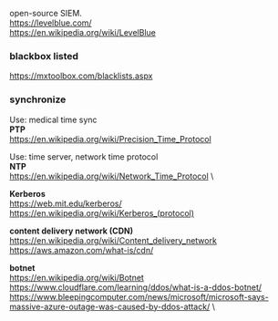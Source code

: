 open-source SIEM. \
https://levelblue.com/ \
https://en.wikipedia.org/wiki/LevelBlue

### blackbox listed
https://mxtoolbox.com/blacklists.aspx

### synchronize 
Use: medical time sync \
__PTP__ \
https://en.wikipedia.org/wiki/Precision_Time_Protocol

Use: time server, network time protocol \
__NTP__ \
https://en.wikipedia.org/wiki/Network_Time_Protocol \

__Kerberos__ \
https://web.mit.edu/kerberos/ \
https://en.wikipedia.org/wiki/Kerberos_(protocol)

__content delivery network (CDN)__ \
https://en.wikipedia.org/wiki/Content_delivery_network \
https://aws.amazon.com/what-is/cdn/ 

__botnet__ \
https://en.wikipedia.org/wiki/Botnet \
https://www.cloudflare.com/learning/ddos/what-is-a-ddos-botnet/ \
https://www.bleepingcomputer.com/news/microsoft/microsoft-says-massive-azure-outage-was-caused-by-ddos-attack/ \




















